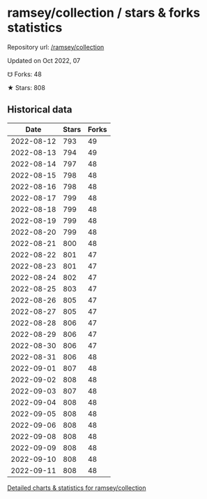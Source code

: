 # ramsey/collection / stars & forks statistics

Repository url: [/ramsey/collection](https://github.com/ramsey/collection)

Updated on Oct 2022, 07

☋ Forks: 48

★ Stars: 808

## Historical data
| Date | Stars | Forks |
|------|-------|-------|
| 2022-08-12 | 793 | 49 | 
| 2022-08-13 | 794 | 49 | 
| 2022-08-14 | 797 | 48 | 
| 2022-08-15 | 798 | 48 | 
| 2022-08-16 | 798 | 48 | 
| 2022-08-17 | 799 | 48 | 
| 2022-08-18 | 799 | 48 | 
| 2022-08-19 | 799 | 48 | 
| 2022-08-20 | 799 | 48 | 
| 2022-08-21 | 800 | 48 | 
| 2022-08-22 | 801 | 47 | 
| 2022-08-23 | 801 | 47 | 
| 2022-08-24 | 802 | 47 | 
| 2022-08-25 | 803 | 47 | 
| 2022-08-26 | 805 | 47 | 
| 2022-08-27 | 805 | 47 | 
| 2022-08-28 | 806 | 47 | 
| 2022-08-29 | 806 | 47 | 
| 2022-08-30 | 806 | 47 | 
| 2022-08-31 | 806 | 48 | 
| 2022-09-01 | 807 | 48 | 
| 2022-09-02 | 808 | 48 | 
| 2022-09-03 | 807 | 48 | 
| 2022-09-04 | 808 | 48 | 
| 2022-09-05 | 808 | 48 | 
| 2022-09-06 | 808 | 48 | 
| 2022-09-08 | 808 | 48 | 
| 2022-09-09 | 808 | 48 | 
| 2022-09-10 | 808 | 48 | 
| 2022-09-11 | 808 | 48 | 


[Detailed charts & statistics for ramsey/collection](https://reviewgithub.com/rep/ramsey/collection)
